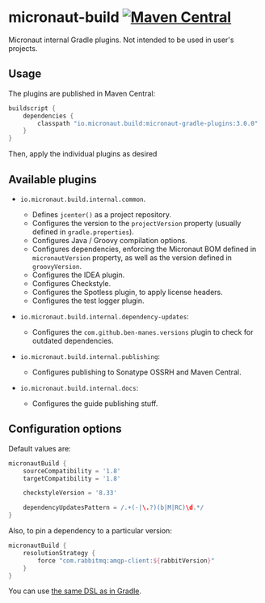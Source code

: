 # micronaut-build [![Maven Central](https://img.shields.io/maven-central/v/io.micronaut.build.internal/micronaut-gradle-plugins.svg?label=Maven%20Central)](https://search.maven.org/artifact/io.micronaut.build.internal/micronaut-gradle-plugins)

Micronaut internal Gradle plugins. Not intended to be used in user's projects.

## Usage

The plugins are published in Maven Central:

```groovy
buildscript {
    dependencies {
        classpath "io.micronaut.build:micronaut-gradle-plugins:3.0.0"
    }
}
```

Then, apply the individual plugins as desired

## Available plugins

* `io.micronaut.build.internal.common`.
    * Defines `jcenter()` as a project repository.
    * Configures the version to the `projectVersion` property (usually defined in `gradle.properties`).
    * Configures Java / Groovy compilation options.
    * Configures dependencies, enforcing the Micronaut BOM defined in `micronautVersion` property, as well as the version
      defined in `groovyVersion`.
    * Configures the IDEA plugin.
    * Configures Checkstyle.
    * Configures the Spotless plugin, to apply license headers.
    * Configures the test logger plugin.
    
* `io.micronaut.build.internal.dependency-updates`:
    * Configures the `com.github.ben-manes.versions` plugin to check for outdated dependencies.
    
* `io.micronaut.build.internal.publishing`:
    * Configures publishing to Sonatype OSSRH and Maven Central.

* `io.micronaut.build.internal.docs`:
    * Configures the guide publishing stuff.
    
## Configuration options

Default values are:

```groovy
micronautBuild {
    sourceCompatibility = '1.8'
    targetCompatibility = '1.8'

    checkstyleVersion = '8.33'

    dependencyUpdatesPattern = /.+(-|\.?)(b|M|RC)\d.*/
}
```

Also, to pin a dependency to a particular version:

```groovy
micronautBuild {
    resolutionStrategy {
        force "com.rabbitmq:amqp-client:${rabbitVersion}"
    }    
}
```

You can use [the same DSL as in Gradle](https://docs.gradle.org/current/dsl/org.gradle.api.artifacts.ResolutionStrategy.html).
